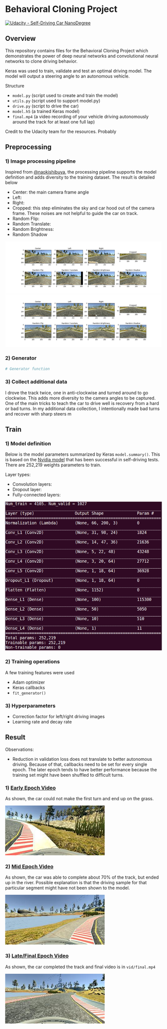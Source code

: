 # Behavioral Cloning Project

[![Udacity - Self-Driving Car NanoDegree](https://s3.amazonaws.com/udacity-sdc/github/shield-carnd.svg)](http://www.udacity.com/drive)

Overview
---
This repository contains files for the Behavioral Cloning Project
which demonstrates the power of deep neural networks and convolutional neural networks to clone driving behavior. 

Keras was used to train, validate and test an optimal driving model. The model will output a steering angle to an autonomous vehicle.

Structure
* `model.py` (script used to create and train the model)
* `utils.py` (script used to support model.py)
* `drive.py` (script to drive the car)
* `model.h5` (a trained Keras model)
* `final.mp4` (a video recording of your vehicle driving autonomously around the track for at least one full lap)

Credit to the Udacity team for the resources. Probably 

Preprocessing
---
### 1) Image processing pipeline

Inspired from [@naokishibuya](https://github.com/naokishibuya/car-behavioral-cloning), the processing pipeline supports the model definition and adds
diversity to the training dataset. The result is detailed below

* Center: the main camera frame angle
* Left:
* Right: 
* Cropped: this step eliminates the sky and car hood out of the camera frame. These noises are not helpful to guide the car on track.
* Random Flip:
* Random Translate:
* Random Brightness:
* Random Shadow

![2973](figs/fig_2973.png)
![4810](figs/fig_4810.png)

### 2) Generator

``` python
# Generator function
```

### 3) Collect additional data

I drove the track twice, one in anti-clockwise and turned around to go clockwise. This adds more diversity to the camera angles to be captured. One of the main tricks to teach the car to drive well is recovery from a hard or bad turns. In my additional data collection, I intentionally made bad turns and recover with sharp steers m


Train
---
### 1) Model definition

Below is the model parameters summarized by Keras `model.summary()`. This is based on the [Nvidia model](https://devblogs.nvidia.com/parallelforall/deep-learning-self-driving-cars/) that has been successful in self-driving tests. There are 252,219 weights parameters to train.

Layer types:
* Convolution layers:
* Dropout layer:
* Fully-connected layers:

![model](figs/nvidia.png)

### 2) Training operations

A few training features were used

* Adam optimizer
* Keras callbacks
* `fit_generator()`

### 3) Hyperparameters

* Correction factor for left/right driving images
* Learning rate and decay rate


Result
---
Observations:
* Reduction in validation loss does not translate to better autonomous driving. Because of that, callbacks need to be set for every single epoch.
The later epoch tends to have better performance because the training set might have been shuffled to difficult turns.


### 1) [Early Epoch Video](vid/early.mp4)

As shown, the car could not make the first turn and end up on the grass.

![crash](figs/early.jpg)

### 2) [Mid Epoch Video](vid/mid.mp4)

As shown, the car was able to complete about 70% of the track, but ended up in the river. Possible explanation is that the driving sample for that
particular segment might have not been shown to the model.

![in_river](figs/in_river.jpg)

### 3) [Late/Final Epoch Video](final.mp4)

As shown, the car completed the track and final video is in `vid/final.mp4`

![smooth](figs/smooth.jpg)

